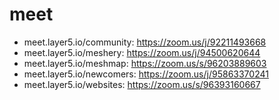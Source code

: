 # meet
- meet.layer5.io/community: https://zoom.us/j/92211493668
- meet.layer5.io/meshery: https://zoom.us/j/94500620644
- meet.layer5.io/meshmap: https://zoom.us/s/96203889603
- meet.layer5.io/newcomers: https://zoom.us/j/95863370241
- meet.layer5.io/websites: https://zoom.us/s/96393160667
